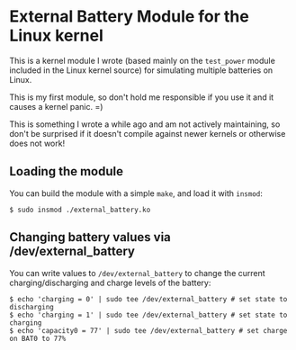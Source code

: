 # External Battery Module for the Linux kernel

This is a kernel module I wrote (based mainly on the `test_power` module
included in the Linux kernel source) for simulating multiple batteries on
Linux.

This is my first module, so don't hold me responsible if you use it and it
causes a kernel panic. =)

This is something I wrote a while ago and am not actively maintaining, so
don't be surprised if it doesn't compile against newer kernels or otherwise
does not work!

## Loading the module

You can build the module with a simple `make`, and load it with `insmod`:

    $ sudo insmod ./external_battery.ko

## Changing battery values via /dev/external\_battery

You can write values to `/dev/external_battery` to change the current charging/discharging
and charge levels of the battery:

    $ echo 'charging = 0' | sudo tee /dev/external_battery # set state to discharging
    $ echo 'charging = 1' | sudo tee /dev/external_battery # set state to charging
    $ echo 'capacity0 = 77' | sudo tee /dev/external_battery # set charge on BAT0 to 77%

